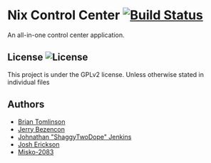 Nix Control Center [![Build Status][BS img]][Build Status]
=================
[Build Status]: https://travis-ci.org/shaggytwodope/nixcontrolcenter
[BS img]: https://api.travis-ci.org/shaggytwodope/nixcontrolcenter.png

An all-in-one control center application.

## License ![License](https://img.shields.io/badge/license-GPLv2-green.svg)

This project is under the GPLv2 license. Unless otherwise stated in individual files

## Authors
- [Brian Tomlinson](https://github.com/darthlukan)
- [Jerry Bezencon](https://github.com/linuxlite/)
- [Johnathan "ShaggyTwoDope" Jenkins](https://github.com/shaggytwodope/)
- [Josh Erickson](https://github.com/snoj)
- [Misko-2083](https://github.com/Misko-2083/)
